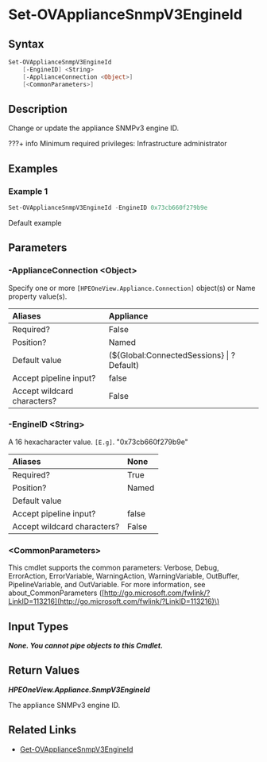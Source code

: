 ﻿---
description: Change the appliance SNMPv3 Engine ID
---

# Set-OVApplianceSnmpV3EngineId

## Syntax

```powershell
Set-OVApplianceSnmpV3EngineId
    [-EngineID] <String>
    [-ApplianceConnection <Object>]
    [<CommonParameters>]
```

## Description

Change or update the appliance SNMPv3 engine ID.

???+ info
    Minimum required privileges: Infrastructure administrator
    

## Examples

###  Example 1 

```powershell
Set-OVApplianceSnmpV3EngineId -EngineID 0x73cb660f279b9e
```

Default example

## Parameters

### -ApplianceConnection &lt;Object&gt;

Specify one or more `[HPEOneView.Appliance.Connection]` object(s) or Name property value(s).

| Aliases | Appliance |
| :--- | :--- |
| Required? | False |
| Position? | Named |
| Default value | (${Global:ConnectedSessions} &vert; ? Default) |
| Accept pipeline input? | false |
| Accept wildcard characters? | False |

### -EngineID &lt;String&gt;

A 16 hexacharacter value. `[E.g]`. "0x73cb660f279b9e"

| Aliases | None |
| :--- | :--- |
| Required? | True |
| Position? | Named |
| Default value |  |
| Accept pipeline input? | false |
| Accept wildcard characters? | False |

### &lt;CommonParameters&gt;

This cmdlet supports the common parameters: Verbose, Debug, ErrorAction, ErrorVariable, WarningAction, WarningVariable, OutBuffer, PipelineVariable, and OutVariable. For more information, see about\_CommonParameters \([http://go.microsoft.com/fwlink/?LinkID=113216](http://go.microsoft.com/fwlink/?LinkID=113216)\)

## Input Types

_**None.  You cannot pipe objects to this Cmdlet.**_

## Return Values

_**HPEOneView.Appliance.SnmpV3EngineId**_

The appliance SNMPv3 engine ID.

## Related Links

* [Get-OVApplianceSnmpV3EngineId](get-ovappliancesnmpv3engineid.md)
